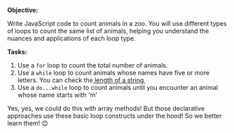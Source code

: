 <p><strong>Objective:</strong></p>
<p>Write JavaScript code to count animals in a zoo. You will use different types of loops to count the same list of animals, helping you understand the nuances and applications of each loop type.</p>
<p><strong>Tasks:</strong></p>
<ol>
<li>Use a <code>for</code> loop to count the total number of animals.</li>
<li>Use a <code>while</code> loop to count animals whose names have five or more letters. You can check the<a href="https://developer.mozilla.org/en-US/docs/Web/JavaScript/Reference/Global_Objects/String/length" target="_blank" rel="noopener"> length of a string&nbsp;</a></li>
<li>Use a <code>do...while</code> loop to count animals until you encounter an animal whose name starts with 'm'</li>
</ol>
<p>Yes, yes, we could do this with array methods! But those declarative approaches use these basic loop constructs under the hood! So we better learn them! 😊</p>